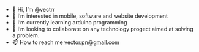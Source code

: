 - 👋 Hi, I’m @vectrr
- 👀 I’m interested in mobile, software and website development
- 🌱 I’m currently learning arduino programming
- 💞️ I’m looking to collaborate on any technology progect aimed at solving a problem.
- 📫 How to reach me vector.pn@gmail.com

<!---
vectrr/vectrr is a ✨ special ✨ repository because its `README.md` (this file) appears on your GitHub profile.
You can click the Preview link to take a look at your changes.
--->

